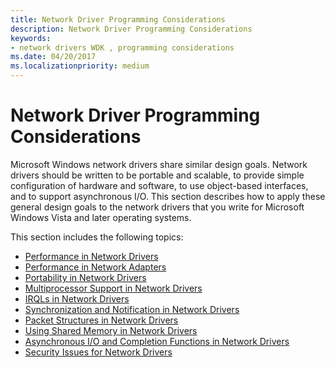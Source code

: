 ```yaml
---
title: Network Driver Programming Considerations
description: Network Driver Programming Considerations
keywords:
- network drivers WDK , programming considerations
ms.date: 04/20/2017
ms.localizationpriority: medium
---
```


# Network Driver Programming Considerations





Microsoft Windows network drivers share similar design goals. Network drivers should be written to be portable and scalable, to provide simple configuration of hardware and software, to use object-based interfaces, and to support asynchronous I/O. This section describes how to apply these general design goals to the network drivers that you write for Microsoft Windows Vista and later operating systems.

This section includes the following topics:

-   [Performance in Network Drivers](performance-in-network-drivers.md)
-   [Performance in Network Adapters](performance-in-network-adapters.md)
-   [Portability in Network Drivers](portability-in-network-drivers.md)
-   [Multiprocessor Support in Network Drivers](multiprocessor-support-in-network-drivers.md)
-   [IRQLs in Network Drivers](irqls-in-network-drivers.md)
-   [Synchronization and Notification in Network Drivers](synchronization-and-notification-in-network-drivers.md)
-   [Packet Structures in Network Drivers](packet-structures-in-network-drivers.md)
-   [Using Shared Memory in Network Drivers](using-shared-memory-in-network-drivers.md)
-   [Asynchronous I/O and Completion Functions in Network Drivers](asynchronous-i-o-and-completion-functions-in-network-drivers.md)
-   [Security Issues for Network Drivers](security-issues-for-network-drivers.md)

 

 





